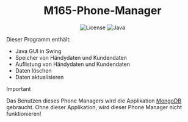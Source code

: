 
<div align="center">

# M165-Phone-Manager
<p align="center">
    <img src="https://img.shields.io/badge/license-MIT-green" alt="License">
    <img src="https://img.shields.io/badge/language-java-yellow" alt="Java">

</p>

</div>

Dieser Programm enthält: 

- Java GUI in Swing
- Speicher von Händydaten und Kundendaten
- Auflistung von Händydaten und Kundendaten
- Daten löschen
- Daten aktualisieren


> [!IMPORTANT]
> Das Benutzen dieses Phone Managers wird die Applikation [MongoDB](https://www.mongodb.com/de-de) gebraucht.
> Ohne dieser Applikation, wird dieser Phone Manager nicht funktionieren!
